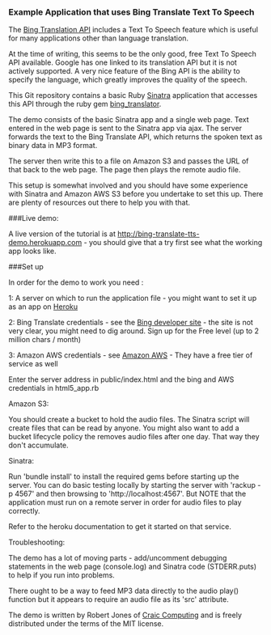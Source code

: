 ### Example Application that uses Bing Translate Text To Speech

The [Bing Translation API](http://www.microsoft.com/en-us/translator/developers.aspx) includes a Text To Speech feature which is useful for many applications other than language translation.

At the time of writing, this seems to be the only good, free Text To Speech API available. Google has one linked to its translation API but it is not actively supported. A very nice feature of the Bing API is the ability to specify the language, which greatly improves the quality of the speech.

This Git repository contains a basic Ruby [Sinatra](http://www.sinatrarb.com/) application that accesses this API through the ruby gem [bing_translator](https://github.com/CodeBlock/bing_translator-gem).

The demo consists of the basic Sinatra app and a single web page. Text entered in the web page is sent to the Sinatra app via ajax. The server forwards the text to the Bing Translate API, which returns the spoken text as binary data in MP3 format.

The server then write this to a file on Amazon S3 and passes the URL of that back to the web page. The page then plays the remote audio file.


This setup is somewhat involved and you should have some experience with Sinatra and Amazon AWS S3 before you undertake to set this up. There are plenty of resources out there to help you with that.


###Live demo:

A live version of the tutorial is at http://bing-translate-tts-demo.herokuapp.com - you should give that a try first see what the working app looks like.


###Set up

In order for the demo to work you need :

1: A server on which to run the application file - you might want to set it up as an app on [Heroku](http://heroku.com)

2: Bing Translate credentials - see the [Bing developer site](https://datamarket.azure.com/dataset/1899a118-d202-492c-aa16-ba21c33c06cb) - the site is not very clear, you might need to dig around. Sign up for the Free level (up to 2 million chars / month)

3: Amazon AWS credentials - see [Amazon AWS](http://aws.amazon.com/) - They have a free tier of service as well

Enter the server address in public/index.html and the bing and AWS credentials in html5_app.rb


Amazon S3:

You should create a bucket to hold the audio files. The Sinatra script will create files that can be read by anyone. You might also want to add a bucket lifecycle policy the removes audio files after one day. That way they don't accumulate.

Sinatra:

Run 'bundle install' to install the required gems before starting up the server. You can do basic testing locally by starting the server with 'rackup -p 4567' and then browsing to 'http://localhost:4567'. But NOTE that the application must run on a remote server in order for audio files to play correctly.

Refer to the heroku documentation to get it started on that service.

Troubleshooting:

The demo has a lot of moving parts - add/uncomment debugging statements in the web page (console.log) and Sinatra code (STDERR.puts) to help if you run into problems.

There ought to be a way to feed MP3 data directly to the audio play() function but it appears to require an audio file as its 'src' attribute.


The demo is written by Robert Jones of [Craic Computing](http://craic.com) and is freely distributed under the terms of the MIT license.


